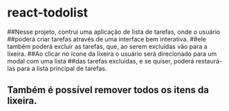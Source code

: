 # react-todolist

##Nesse projeto, contrui uma aplicação de lista de tarefas, onde o usuário 
##poderá criar tarefas através de uma interface bem interativa.
##ele também poderá excluir as tarefas, que, ao serem excluídas vão para a lixeira. 
##Ao clicar no ícone da lixeira o usuário será direcionado para um modal com  uma lista 
##das tarefas excluídas, e se quiser, poderá restaurá-las para a lista principal de tarefas. 
## Também é possível remover todos os itens da lixeira. 
